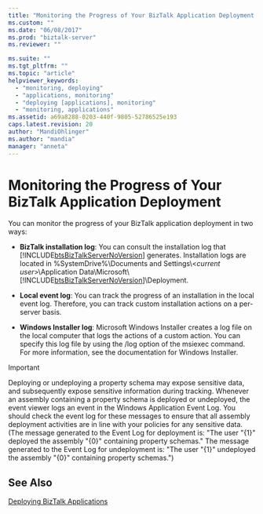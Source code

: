 ```yaml
---
title: "Monitoring the Progress of Your BizTalk Application Deployment | Microsoft Docs"
ms.custom: ""
ms.date: "06/08/2017"
ms.prod: "biztalk-server"
ms.reviewer: ""

ms.suite: ""
ms.tgt_pltfrm: ""
ms.topic: "article"
helpviewer_keywords: 
  - "monitoring, deploying"
  - "applications, monitoring"
  - "deploying [applications], monitoring"
  - "monitoring, applications"
ms.assetid: a69a8288-0203-440f-9805-52786525e193
caps.latest.revision: 20
author: "MandiOhlinger"
ms.author: "mandia"
manager: "anneta"
---
```

# Monitoring the Progress of Your BizTalk Application Deployment
You can monitor the progress of your BizTalk application deployment in two ways:  
  
-   **BizTalk installation log**: You can consult the installation log that [!INCLUDE[btsBizTalkServerNoVersion](../includes/btsbiztalkservernoversion-md.md)] generates. Installation logs are located in %SystemDrive%\Documents and Settings\\<*current user*>\Application Data\Microsoft\\[!INCLUDE[btsBizTalkServerNoVersion](../includes/btsbiztalkservernoversion-md.md)]\Deployment.  
  
-   **Local event log**: You can track the progress of an installation in the local event log. Therefore, you can track custom installation actions on a per-server basis.  
  
-   **Windows Installer log**: Microsoft Windows Installer creates a log file on the local computer that logs the actions of a custom action. You can specify this log file by using the /log option of the msiexec command. For more information, see the documentation for Windows Installer.  
  
> [!IMPORTANT]
>  Deploying or undeploying a property schema may expose sensitive data, and subsequently expose sensitive information during tracking. Whenever an assembly containing a property schema is deployed or undeployed, the event viewer logs an event in the Windows Application Event Log. You should check the event log for these messages to ensure that all assembly deployment activities are in line with your policies for any sensitive data. (The message generated to the Event Log for deployment is: "The user "{1}" deployed the assembly "{0}" containing property schemas." The message generated to the Event Log for undeployment is: "The user "{1}" undeployed the assembly "{0}" containing property schemas.")  
  
## See Also  
 [Deploying BizTalk Applications](../core/deploying-biztalk-applications.md)